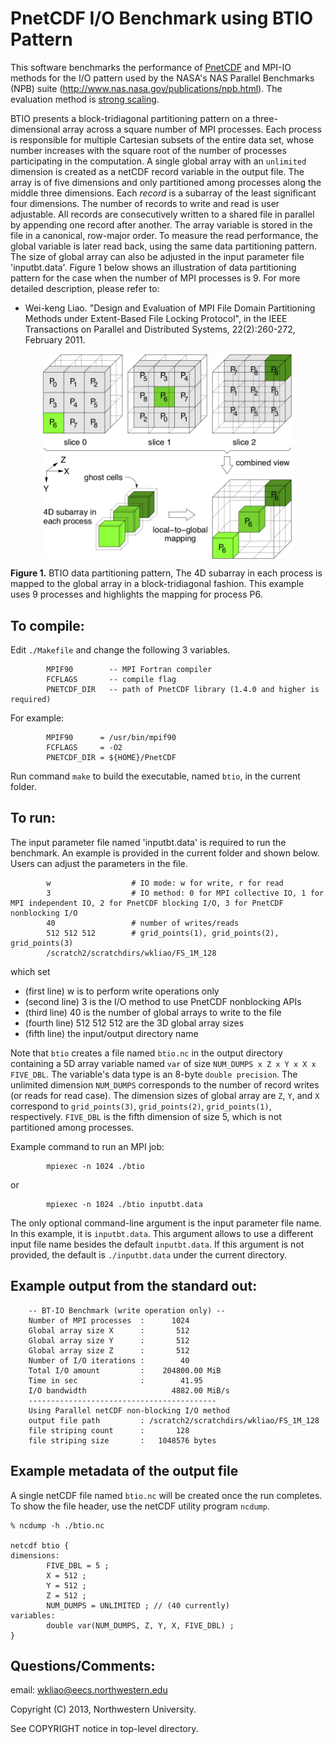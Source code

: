 # PnetCDF I/O Benchmark using BTIO Pattern

This software benchmarks the performance of
[PnetCDF](https://parallel-netcdf.github.io) and MPI-IO methods for the I/O
pattern used by the NASA's NAS Parallel Benchmarks (NPB) suite
(http://www.nas.nasa.gov/publications/npb.html).
The evaluation method is [strong scaling](https://en.wikipedia.org/wiki/Scalability#Weak_versus_strong_scaling).

BTIO presents a block-tridiagonal partitioning pattern on a three-dimensional
array across a square number of MPI processes. Each process is responsible for
multiple Cartesian subsets of the entire data set, whose number increases with
the square root of the number of processes participating in the computation.  A
single global array with an `unlimited` dimension is created as a netCDF record
variable in the output file.  The array is of five dimensions and only
partitioned among processes along the middle three dimensions.  Each *record*
is a subarray of the least significant four dimensions.  The number of records
to write and read is user adjustable.  All records are consecutively written to
a shared file in parallel by appending one record after another.  The array
variable is stored in the file in a canonical, row-major order. To measure the
read performance, the global variable is later read back, using the same data
partitioning pattern. The size of global array can also be adjusted in the
input parameter file 'inputbt.data'. Figure 1 below shows an illustration of
data partitioning pattern for the case when the number of MPI processes is 9.
For more detailed description, please refer to:
* Wei-keng Liao. "Design and Evaluation of MPI File Domain Partitioning
  Methods under Extent-Based File Locking Protocol", in the IEEE Transactions
  on Parallel and Distributed Systems, 22(2):260-272, February 2011.


<p align="center">
<img align="center" width="400" src="btio_pattern.png">
</p>

**Figure 1.** BTIO data partitioning pattern, The 4D subarray in each process
is mapped to the global array in a block-tridiagonal fashion. This example uses
9 processes and highlights the mapping for process P6.

## To compile:
Edit `./Makefile` and change the following 3 variables.
```
        MPIF90        -- MPI Fortran compiler
        FCFLAGS       -- compile flag
        PNETCDF_DIR   -- path of PnetCDF library (1.4.0 and higher is required)
```
For example:
```
        MPIF90      = /usr/bin/mpif90
        FCFLAGS     = -O2
        PNETCDF_DIR = ${HOME}/PnetCDF
```
Run command `make` to build the executable, named `btio`, in the current folder.

## To run:
The input parameter file named 'inputbt.data' is required to run the benchmark.
An example is provided in the current folder and shown below. Users can adjust
the parameters in the file.
```
        w                  # IO mode: w for write, r for read
        3                  # IO method: 0 for MPI collective IO, 1 for MPI independent IO, 2 for PnetCDF blocking I/O, 3 for PnetCDF nonblocking I/O
        40                 # number of writes/reads
        512 512 512        # grid_points(1), grid_points(2), grid_points(3)
        /scratch2/scratchdirs/wkliao/FS_1M_128
```
which set
 * (first line) w is to perform write operations only
 * (second line) 3 is the I/O method to use PnetCDF nonblocking APIs
 * (third line) 40 is the number of global arrays to write to the file
 * (fourth line) 512 512 512 are the 3D global array sizes
 * (fifth line) the input/output directory name

Note that `btio` creates a file named `btio.nc` in the output directory
containing a 5D array variable named `var` of size `NUM_DUMPS x Z x Y x X x
FIVE_DBL`.  The variable's data type is an 8-byte `double precision`. The
unlimited dimension `NUM_DUMPS` corresponds to the number of record writes (or
reads for read case). The dimension sizes of global array are `Z`, `Y`, and `X`
correspond to `grid_points(3)`, `grid_points(2)`, `grid_points(1)`,
respectively. `FIVE_DBL` is the fifth dimension of size 5, which is not
partitioned among processes.

Example command to run an MPI job:
```
        mpiexec -n 1024 ./btio
```
or
```
        mpiexec -n 1024 ./btio inputbt.data
```
The only optional command-line argument is the input parameter file name. In
this example, it is `inputbt.data`. This argument allows to use a different
input file name besides the default `inputbt.data`. If this argument is not
provided, the default is `./inputbt.data` under the current directory.

## Example output from the standard out:
```
    -- BT-IO Benchmark (write operation only) --
    Number of MPI processes  :      1024
    Global array size X      :       512
    Global array size Y      :       512
    Global array size Z      :       512
    Number of I/O iterations :        40
    Total I/O amount         :    204800.00 MiB
    Time in sec              :        41.95
    I/O bandwidth                   4882.00 MiB/s
    ------------------------------------------
    Using Parallel netCDF non-blocking I/O method
    output file path         : /scratch2/scratchdirs/wkliao/FS_1M_128
    file striping count      :       128
    file striping size       :   1048576 bytes
```

## Example metadata of the output file
A single netCDF file named `btio.nc` will be created once the run completes.
To show the file header, use the netCDF utility program `ncdump`.
```
% ncdump -h ./btio.nc

netcdf btio {
dimensions:
        FIVE_DBL = 5 ;
        X = 512 ;
        Y = 512 ;
        Z = 512 ;
        NUM_DUMPS = UNLIMITED ; // (40 currently)
variables:
        double var(NUM_DUMPS, Z, Y, X, FIVE_DBL) ;
}
```

## Questions/Comments:
email: wkliao@eecs.northwestern.edu

Copyright (C) 2013, Northwestern University.

See COPYRIGHT notice in top-level directory.

